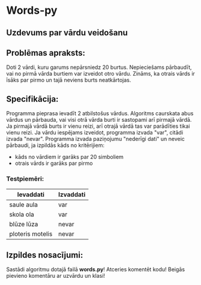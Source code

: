 # Words-py
Uzdevums par vārdu veidošanu
---
## **Problēmas apraksts:**<br>
Doti 2 vārdi, kuru garums nepārsniedz 20 burtus. Nepieciešams pārbaudīt, vai no pirmā vārda burtiem var izveidot otro vārdu. Zināms, ka otrais vārds ir īsāks par pirmo un tajā neviens burts neatkārtojas.<br>

## **Specifikācija**:<br>
Programma pieprasa ievadīt 2 atbilstošus vārdus. Algoritms caurskata abus vārdus un pārbauda, vai visi otrā vārda burti ir sastopami arī pirmajā vārdā. Ja pirmajā vārdā burts ir vienu reizi, arī otrajā vārdā tas var parādīties tikai vienu reizi. Ja vārdu iespējams izveidot, programma izvada "var", citādi izvada "nevar". Programma izvada paziņojumu "nederīgi dati" un neveic pārbaudi, ja izpildās kāds no kritērijiem:
* kāds no vārdiem ir garāks par 20 simboliem
* otrais vārds ir garāks par pirmo

### Testpiemēri:
|Ievaddati|Izvaddati|
|---|---|
|saule aula|var|
|skola ola|var|
|blūze lūza|nevar|
|ploteris motelis|nevar|

## Izpildes nosacījumi:
Sastādi algoritmu dotajā failā **words.py**!
Atceries komentēt kodu!
Beigās pievieno komentāru ar uzvārdu un klasi!
